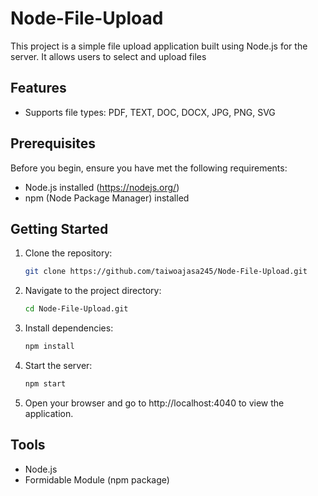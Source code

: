 # Node-File-Upload

This project is a simple file upload application built using Node.js for the server. It allows users to select and upload files

## Features

- Supports file types: PDF, TEXT, DOC, DOCX, JPG, PNG, SVG

## Prerequisites

Before you begin, ensure you have met the following requirements:

- Node.js installed (https://nodejs.org/)
- npm (Node Package Manager) installed

## Getting Started

1. Clone the repository:

   ```bash
   git clone https://github.com/taiwoajasa245/Node-File-Upload.git
   
2. Navigate to the project directory:

   ```bash
   cd Node-File-Upload.git
   
3. Install dependencies:

   ```bash
   npm install
   
4. Start the server:

   ```bash
   npm start
5. Open your browser and go to http://localhost:4040 to view the application.

## Tools 
- Node.js
- Formidable Module (npm package)

